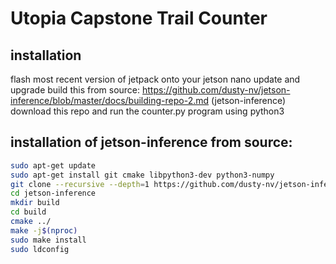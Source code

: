 # Utopia Capstone Trail Counter

## installation
flash most recent version of jetpack onto your jetson nano
update and upgrade
build this from source: https://github.com/dusty-nv/jetson-inference/blob/master/docs/building-repo-2.md (jetson-inference)
download this repo and run the counter.py program using python3


## installation of jetson-inference from source:
```bash
sudo apt-get update
sudo apt-get install git cmake libpython3-dev python3-numpy
git clone --recursive --depth=1 https://github.com/dusty-nv/jetson-inference
cd jetson-inference
mkdir build
cd build
cmake ../
make -j$(nproc)
sudo make install
sudo ldconfig
```
